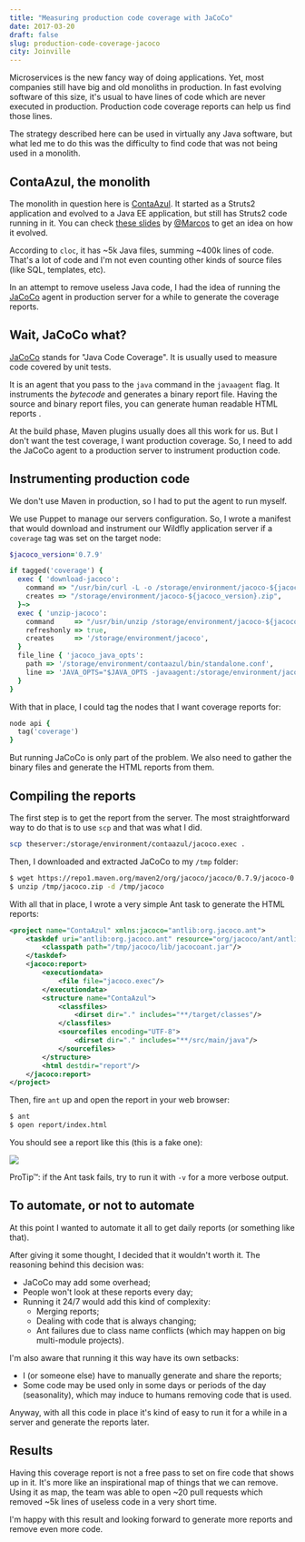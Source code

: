 ```yaml
---
title: "Measuring production code coverage with JaCoCo"
date: 2017-03-20
draft: false
slug: production-code-coverage-jacoco
city: Joinville
---
```


Microservices is the new fancy way of doing applications. Yet, most companies still have big and old monoliths in production. In fast evolving software of this size, it's usual to have lines of code which are never executed in production. Production code coverage reports can help
us find those lines.

The strategy described here can be used in virtually any Java software, but what led me to do this was the difficulty to find code that was not being used in a monolith.

## ContaAzul, the monolith

The monolith in question here is [ContaAzul](http://contaazul.com/). It started as a Struts2 application and evolved to a Java EE application, but still has Struts2 code running in it. You can check [these slides](https://pt.slideshare.net/marcoswp3x/tdc-2015-java-from-old-school-to-moder-art) by [@Marcos](https://github.com/marcos) to get an idea on how it evolved.

According to `cloc`, it has ~5k Java files, summing ~400k lines of code. That's a lot of code and I'm not even counting other kinds of source files (like SQL, templates, etc).

In an attempt to remove useless Java code, I had the idea of running the [JaCoCo](https://github.com/jacoco/jacoco) agent in production server for a while to generate the coverage reports.

## Wait, JaCoCo what?

[JaCoCo](https://github.com/jacoco/jacoco) stands for "Java Code Coverage". It is usually used to measure code covered by unit tests.

It is an agent that you pass to the `java` command in the `javaagent` flag. It instruments the *bytecode* and generates a binary report file. Having the source and binary report files, you can generate
human readable HTML reports .

At the build phase, Maven plugins usually does all this work for us. But I don't want the test coverage, I want production coverage. So, I need to add the JaCoCo agent to a production server to instrument production code.

## Instrumenting production code

We don't use Maven in production, so I had to put the agent to run myself.

We use Puppet to manage our servers configuration. So, I wrote a manifest that would download and instrument our Wildfly application server if a `coverage` tag was set on the target node:

```ruby
$jacoco_version='0.7.9'

if tagged('coverage') {
  exec { 'download-jacoco':
    command => "/usr/bin/curl -L -o /storage/environment/jacoco-${jacoco_version}.zip https://repo1.maven.org/maven2/org/jacoco/jacoco/${jacoco_version}/jacoco-${jacoco_version}.zip",
    creates => "/storage/environment/jacoco-${jacoco_version}.zip",
  }~>
  exec { 'unzip-jacoco':
    command     => "/usr/bin/unzip /storage/environment/jacoco-${jacoco_version}.zip -d /storage/environment/jacoco",
    refreshonly => true,
    creates     => '/storage/environment/jacoco',
  }
  file_line { 'jacoco_java_opts':
    path => '/storage/environment/contaazul/bin/standalone.conf',
    line => 'JAVA_OPTS="$JAVA_OPTS -javaagent:/storage/environment/jacoco/lib/jacocoagent.jar=destfile=/storage/environment/contaazul/jacoco.exec,output=file,append=true,dumponexit=true"',
  }
}
```

With that in place, I could tag the nodes that I want coverage reports for:

```ruby
node api {
  tag('coverage')
}
```

But running JaCoCo is only part of the problem. We also need to gather the binary files and generate the HTML reports from them.

## Compiling the reports

The first step is to get the report from the server. The most straightforward way to do that is to use `scp` and that was what I did.

```sh
scp theserver:/storage/environment/contaazul/jacoco.exec .
```

Then, I downloaded and extracted JaCoCo to my `/tmp` folder:

```sh
$ wget https://repo1.maven.org/maven2/org/jacoco/jacoco/0.7.9/jacoco-0.7.9.zip -O /tmp/jacoco.zip
$ unzip /tmp/jacoco.zip -d /tmp/jacoco
```

With all that in place, I wrote a very simple Ant task to generate the HTML reports:

```xml
<project name="ContaAzul" xmlns:jacoco="antlib:org.jacoco.ant">
    <taskdef uri="antlib:org.jacoco.ant" resource="org/jacoco/ant/antlib.xml">
        <classpath path="/tmp/jacoco/lib/jacocoant.jar"/>
    </taskdef>
    <jacoco:report>
        <executiondata>
            <file file="jacoco.exec"/>
        </executiondata>
        <structure name="ContaAzul">
            <classfiles>
                <dirset dir="." includes="**/target/classes"/>
            </classfiles>
            <sourcefiles encoding="UTF-8">
                <dirset dir="." includes="**/src/main/java"/>
            </sourcefiles>
        </structure>
        <html destdir="report"/>
    </jacoco:report>
</project>
```

Then, fire `ant` up and open the report in your web browser:

```sh
$ ant
$ open report/index.html
```

You should see a report like this (this is a fake one):

![](/public/images/production-code-coverage-jacoco/ef7cbae0-80b1-4187-8829-38332d6cb183.png)

ProTip™: if the Ant task fails, try to run it with `-v` for a more verbose output.

## To automate, or not to automate

At this point I wanted to automate it all to get daily reports (or something like that).

After giving it some thought, I decided that it wouldn't worth it. The reasoning behind this decision was:

- JaCoCo may add some overhead;
- People won't look at these reports every day;
- Running it 24/7 would add this kind of complexity:
    - Merging reports;
    - Dealing with code that is always changing;
    - Ant failures due to class name conflicts (which may happen on big multi-module projects).

I'm also aware that running it this way have its own setbacks:

- I (or someone else) have to manually generate and share the reports;
- Some code may be used only in some days or periods of the day (seasonality), which may induce to humans removing code that is used.

Anyway, with all this code in place it's kind of easy to run it for a while in a server and generate the reports later.

## Results

Having this coverage report is not a free pass to set on fire code that shows up in it. It's more like an inspirational map of things that we can remove. Using it as map, the team was able to open ~20 pull requests which removed ~5k lines of useless code in a very short time.

I'm happy with this result and looking forward to generate more reports and remove even more code.
